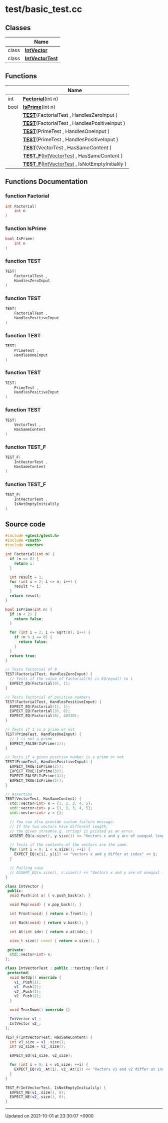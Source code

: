 

# test/basic_test.cc



## Classes

|                | Name           |
| -------------- | -------------- |
| class | **[IntVector](/Classes/IntVector)**  |
| class | **[IntVectorTest](/Classes/IntVectorTest)**  |

## Functions

|                | Name           |
| -------------- | -------------- |
| int | **[Factorial](/Files/test/basic_test.cc#function-factorial)**(int n) |
| bool | **[IsPrime](/Files/test/basic_test.cc#function-isprime)**(int n) |
| | **[TEST](/Files/test/basic_test.cc#function-test)**(FactorialTest , HandlesZeroInput ) |
| | **[TEST](/Files/test/basic_test.cc#function-test)**(FactorialTest , HandlesPositiveInput ) |
| | **[TEST](/Files/test/basic_test.cc#function-test)**(PrimeTest , HandlesOneInput ) |
| | **[TEST](/Files/test/basic_test.cc#function-test)**(PrimeTest , HandlesPositiveInput ) |
| | **[TEST](/Files/test/basic_test.cc#function-test)**(VectorTest , HasSameContent ) |
| | **[TEST_F](/Files/test/basic_test.cc#function-test_f)**(<a href="/Classes/IntVectorTest">IntVectorTest</a> , HasSameContent ) |
| | **[TEST_F](/Files/test/basic_test.cc#function-test_f)**(<a href="/Classes/IntVectorTest">IntVectorTest</a> , IsNotEmptyInitialily ) |


## Functions Documentation

### function Factorial

```cpp
int Factorial(
    int n
)
```


### function IsPrime

```cpp
bool IsPrime(
    int n
)
```


### function TEST

```cpp
TEST(
    FactorialTest ,
    HandlesZeroInput 
)
```


### function TEST

```cpp
TEST(
    FactorialTest ,
    HandlesPositiveInput 
)
```


### function TEST

```cpp
TEST(
    PrimeTest ,
    HandlesOneInput 
)
```


### function TEST

```cpp
TEST(
    PrimeTest ,
    HandlesPositiveInput 
)
```


### function TEST

```cpp
TEST(
    VectorTest ,
    HasSameContent 
)
```


### function TEST_F

```cpp
TEST_F(
    IntVectorTest ,
    HasSameContent 
)
```


### function TEST_F

```cpp
TEST_F(
    IntVectorTest ,
    IsNotEmptyInitialily 
)
```




## Source code

```cpp
#include <gtest/gtest.h>
#include <cmath>
#include <vector>

int Factorial(int n) {
  if (n == 0) {
    return 1;
  }

  int result = 1;
  for (int i = 2; i <= n; i++) {
    result *= i;
  }
  return result;
}

bool IsPrime(int n) {
  if (n < 2) {
    return false;
  }

  for (int i = 2; i <= sqrt(n); i++) {
    if (n % i == 0) {
      return false;
    }
  }
  return true;
}

// Tests factorial of 0
TEST(FactorialTest, HandlesZeroInput) {
  // Tests if the value of Factorial(0) is EQ(equal) to 1
  EXPECT_EQ(Factorial(0), 1);
}

// Tests factorial of positive numbers
TEST(FactorialTest, HandlesPositiveInput) {
  EXPECT_EQ(Factorial(1), 1);
  EXPECT_EQ(Factorial(3), 6);
  EXPECT_EQ(Factorial(8), 40320);
}

// Tests if 1 is a prime or not
TEST(PrimeTest, HandlesOneInput) {
  // 1 is not a prime
  EXPECT_FALSE(IsPrime(1));
}

// Tests if a given positive number is a prime or not
TEST(PrimeTest, HandlesPositiveInput) {
  EXPECT_TRUE(IsPrime(2));
  EXPECT_TRUE(IsPrime(3));
  EXPECT_FALSE(IsPrime(4));
  EXPECT_TRUE(IsPrime(5));
}

// Assertion
TEST(VectorTest, HasSameContent) {
  std::vector<int> x = {1, 2, 3, 4, 5};
  std::vector<int> y = {1, 2, 3, 4, 5};
  std::vector<int> z = {};

  // You can also provide custom failure message.
  // If the two vectors have different length,
  // the given stream(e.g. string) is printed as an error.
  ASSERT_EQ(x.size(), y.size()) << "Vectors x and y are of unequal length";

  // Tests if the contents of the vectors are the same.
  for (int i = 0; i < x.size(); ++i) {
    EXPECT_EQ(x[i], y[i]) << "Vectors x and y differ at index" << i;
  }

  // Failing case
  // ASSERT_EQ(x.size(), z.size()) << "Vectors x and y are of unequal length";
}

class IntVector {
 public:
  void Push(int x) { v.push_back(x); }

  void Pop(void) { v.pop_back(); }

  int Front(void) { return v.front(); }

  int Back(void) { return v.back(); }

  int At(int idx) { return v.at(idx); }

  size_t size() const { return v.size(); }

 private:
  std::vector<int> v;
};

class IntVectorTest : public ::testing::Test {
 protected:
  void SetUp() override {
    v1_.Push(1);
    v1_.Push(2);
    v2_.Push(1);
    v2_.Push(2);
  }

  void TearDown() override {}

  IntVector v1_;
  IntVector v2_;
};

TEST_F(IntVectorTest, HasSameContent) {
  int v1_size = v1_.size();
  int v2_size = v2_.size();

  EXPECT_EQ(v1_size, v2_size);

  for (int i = 0; i < v1_size; ++i) {
    EXPECT_EQ(v1_.At(i), v2_.At(i)) << "Vectors v1 and v2 differ at index" << i;
  }
}

TEST_F(IntVectorTest, IsNotEmptyInitialily) {
  EXPECT_NE(v1_.size(), 0);
  EXPECT_NE(v2_.size(), 0);
}
```


-------------------------------

Updated on 2021-10-01 at 23:30:07 +0900
